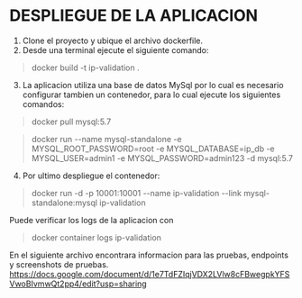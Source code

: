 
# DESPLIEGUE DE LA APLICACION

1. Clone el proyecto y ubique el archivo dockerfile.
2. Desde una terminal ejecute el siguiente comando:

  > docker build -t ip-validation .
  
3. La aplicacion utiliza una base de datos MySql por lo cual es necesario configurar tambien un contenedor, para lo cual ejecute los siguientes comandos:

  > docker pull mysql:5.7
  
  > docker run --name mysql-standalone -e MYSQL_ROOT_PASSWORD=root -e MYSQL_DATABASE=ip_db -e MYSQL_USER=admin1 -e MYSQL_PASSWORD=admin123 -d mysql:5.7
  
4. Por ultimo despliegue el contenedor:

  > docker run -d -p 10001:10001 --name ip-validation --link mysql-standalone:mysql ip-validation
  
 Puede verificar los logs de la aplicacion con 
 
  > docker container logs ip-validation


En el siguiente archivo encontrara informacion para las pruebas, endpoints y screenshots de pruebas. 
https://docs.google.com/document/d/1e7TdFZIqjVDX2LVlw8cFBwegpkYFSVwoBIvmwQt2pp4/edit?usp=sharing
